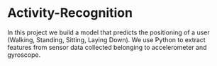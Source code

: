 # Activity-Recognition
In this project we build a model that predicts the positioning of a user (Walking, Standing, Sitting, Laying Down). We use Python to extract features from sensor data collected belonging to accelerometer and gyroscope.
